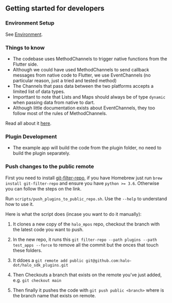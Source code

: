 ## Getting started for developers

### Environment Setup

See [Environment](./README.md#environment).

### Things to know

- The codebase uses MethodChannels to trigger native functions from the Flutter side.
- Although we could have used MethodChannels to send callback messages from native code to Flutter, we use EventChannels (no particular reason, just a tried and tested method)
- The Channels that pass data between the two platforms accepts a limited list of data types.
- Importtant to note that Lists and Maps should always be of type `dynamic` when passing data from native to dart.
- Although little documentation exists about EventChannels, they too follow most of the rules of MethodChannels.

Read all about it [here](https://docs.flutter.dev/platform-integration/platform-channels).

### Plugin Development

- The example app will build the code from the plugin folder, no need to build the plugin separately.

### Push changes to the public remote

First you need to install [git-filter-repo](https://github.com/newren/git-filter-repo), if you have Homebrew just run `brew install git-filter-repo` and ensure you have `python >= 3.6`. Otherwise you can follow the steps on the link.

Run `scripts/push_plugins_to_public_repo.sh`. Use the `--help` to understand how to use it.

Here is what the script does (incase you want to do it manually):

1. It clones a new copy of the `halo_mpos` repo, checkout the branch with the latest code you want to push.

2. In the new repo, it runs this `git filter-repo --path plugins --path test_apps --force` to remove all the commit but the onces that touch these folders.

4. It ddoes a `git remote add public git@github.com:halo-dot/halo_sdk_plugins.git`

5. Then Checkouts a branch that exists on the remote you've just added, e.g. `git checkout main`

6. Then finally it pushes the code with `git push public <branch>` where <branch> is the branch name that exists on remote.
